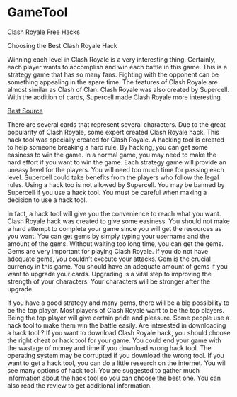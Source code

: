 # GameTool
Clash Royale Free Hacks

Choosing the Best Clash Royale Hack

Winning each level in Clash Royale is a very interesting thing. Certainly, each player wants to accomplish and win each battle in this game. This is a strategy game that has so many fans. Fighting with the opponent can be something appealing in the spare time. The features of Clash Royale are almost similar as Clash of Clan. Clash Royale was also created by Supercell. With the addition of cards, Supercell made Clash Royale more interesting. 

<a href="http://clashroyale-hacks.com/">Best Source</a>

There are several cards that represent several characters. Due to the great popularity of Clash Royale, some expert created Clash Royale hack. This hack tool was specially created for Clash Royale. A hacking tool is created to help someone breaking a hard rule. By hacking, you can get some easiness to win the game. In a normal game, you may need to make the hard effort if you want to win the game. Each strategy game will provide an uneasy level for the players. You will need too much time for passing each level. Supercell could take benefits from the players who follow the legal rules. Using a hack too is not allowed by Supercell. You may be banned by Supercell if you use a hack tool. You must be careful when making a decision to use a hack tool.  

In fact, a hack tool will give you the convenience to reach what you want. Clash Royale hack was created to give some easiness. You should not make a hard attempt to complete your game since you will get the resources as you want. You can get gems by simply typing your username and the amount of the gems. Without waiting too long time, you can get the gems. Gems are very important for playing Clash Royale. If you do not have adequate gems, you couldn’t execute your attacks. Gem is the crucial currency in this game. You should have an adequate amount of gems if you want to upgrade your cards. Upgrading is a vital step to improving the strength of your characters. Your characters will be stronger after the upgrade.

If you have a good strategy and many gems, there will be a big possibility to be the top player. Most players of Clash Royale want to be the top players. Being the top player will give certain pride and pleasure. Some people use a hack tool to make them win the battle easily. Are interested in downloading a hack tool ? If you want to download Clash Royale hack, you should choose the right cheat or hack tool for your game. You could end your game with the wastage of money and time if you download wrong hack tool. The operating system may be corrupted if you download the wrong tool. If you want to get a hack tool, you can do a little research on the internet. You will see many options of hack tool. You are suggested to gather much information about the hack tool so you can choose the best one. You can also read the review to get additional information. 
